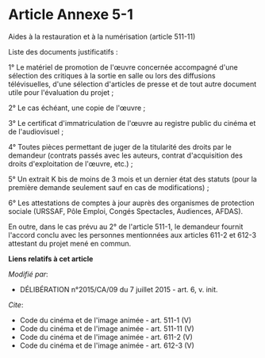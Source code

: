 # Article Annexe 5-1

Aides à la restauration et à la numérisation (article 511-11) 

Liste des documents justificatifs : 

1° Le matériel de promotion de l'œuvre concernée accompagné d'une sélection des critiques à la sortie en salle ou lors des
diffusions télévisuelles, d'une sélection d'articles de presse et de tout autre document utile pour l'évaluation du projet ; 

2° Le cas échéant, une copie de l'œuvre ; 

3° Le certificat d'immatriculation de l'œuvre au registre public du cinéma et de l'audiovisuel ; 

4° Toutes pièces permettant de juger de la titularité des droits par le demandeur (contrats passés avec les auteurs, contrat
d'acquisition des droits d'exploitation de l'œuvre, etc.) ; 

5° Un extrait K bis de moins de 3 mois et un dernier état des statuts (pour la première demande seulement sauf en cas de
modifications) ; 

6° Les attestations de comptes à jour auprès des organismes de protection sociale (URSSAF, Pôle Emploi, Congés Spectacles,
Audiences, AFDAS). 

En outre, dans le cas prévu au 2° de l'article 511-1, le demandeur fournit l'accord conclu avec les personnes mentionnées aux
articles 611-2 et 612-3 attestant du projet mené en commun.

**Liens relatifs à cet article**

_Modifié par_:

  - DÉLIBÉRATION n°2015/CA/09 du 7 juillet 2015 - art. 6, v. init.

_Cite_:

  - Code du cinéma et de l'image animée - art. 511-1 (V)
  - Code du cinéma et de l'image animée - art. 511-11 (V)
  - Code du cinéma et de l'image animée - art. 611-2 (V)
  - Code du cinéma et de l'image animée - art. 612-3 (V)
